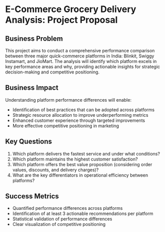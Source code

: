 # E-Commerce Grocery Delivery Analysis: Project Proposal

## Business Problem
This project aims to conduct a comprehensive performance comparison between three major quick-commerce platforms in India: Blinkit, Swiggy Instamart, and JioMart. The analysis will identify which platform excels in key performance areas and why, providing actionable insights for strategic decision-making and competitive positioning.

## Business Impact
Understanding platform performance differences will enable:
- Identification of best practices that can be adopted across platforms
- Strategic resource allocation to improve underperforming metrics
- Enhanced customer experience through targeted improvements
- More effective competitive positioning in marketing

## Key Questions
1. Which platform delivers the fastest service and under what conditions?
2. Which platform maintains the highest customer satisfaction?
3. Which platform offers the best value proposition (considering order values, discounts, and delivery charges)?
4. What are the key differentiators in operational efficiency between platforms?

## Success Metrics
- Quantified performance differences across platforms
- Identification of at least 3 actionable recommendations per platform
- Statistical validation of performance differences
- Clear visualization of competitive positioning
